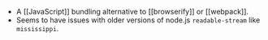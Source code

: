 - A [[JavaScript]] bundling alternative to [[browserify]] or [[webpack]].
- Seems to have issues with older versions of node.js `readable-stream` like `mississippi`.

